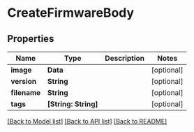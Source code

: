 # CreateFirmwareBody

## Properties
Name | Type | Description | Notes
------------ | ------------- | ------------- | -------------
**image** | **Data** |  | [optional] 
**version** | **String** |  | [optional] 
**filename** | **String** |  | [optional] 
**tags** | **[String: String]** |  | [optional] 

[[Back to Model list]](../README.md#documentation-for-models) [[Back to API list]](../README.md#documentation-for-api-endpoints) [[Back to README]](../README.md)


